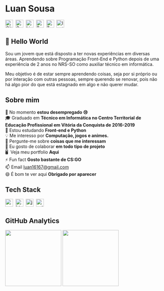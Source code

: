 # Luan Sousa
<a href="https://www.github.com/Luan3zK" target="_blank"><img src="https://img.shields.io/badge/GitHub-100000?style=flat&logo=github&logoColor=white" alt="GitHub Badge" height="25"></a>&nbsp;
<a href="mailto:luan16167@gmail.com" target="_blank"><img src="https://img.shields.io/badge/Gmail-D14836?style=flat&logo=gmail&logoColor=white" alt="Gmail Badge" height="25"></a>&nbsp;
<a href="https://www.linkedin.com/in/Sousinha" target="_blank"><img src="https://img.shields.io/badge/LinkedIn-0077B5?style=flat&logo=linkedin&logoColor=white" alt="LinkedIn Badge" height="25"></a>&nbsp;
<a href="https://www.twitch.tv/luan3zk" target="_blank"><img src="https://img.shields.io/badge/Twitch-9146FF?style=flat&logo=twitch&logoColor=white" alt="Twitch Badge" height="25"></a>&nbsp;
<a href="https://twitter.com/luan3zk" target="_blank"><img src="https://img.shields.io/badge/Twitter-1DA1F2?style=flat&logo=twitter&logoColor=white" alt="Twitter Badge" height="25"></a>&nbsp;
<a href="https://www.instagram.com/luan3zk" target="_blank"><img src="https://img.shields.io/badge/Instagram-E4405F?style=flat&logo=instagram&logoColor=white" alt="Instagram Badge" height="25"></a>&nbsp;

## 👋 Hello World
Sou um jovem que está disposto a ter novas experiências em diversas áreas. Aprendendo sobre Programação Front-End e Python depois de uma experiência de 2 anos no NRS-SO como auxiliar técnico em informática.

Meu objetivo é de estar sempre aprendendo coisas, seja por si próprio ou por interação com 
outras pessoas, sempre querendo se renovar, pois não há algo pior do que está estagnado em algo e não querer mudar.

## Sobre mim
🔭&nbsp;No momento **estou desempregado 😢**
<br/>🎓&nbsp;Graduado em **Técnico em Informática no Centro Territorial de Educação Profissional em Vitória da Conquista de 2016-2019**
<br/>🌱&nbsp;Estou estudando **Front-end e Python**
<br/>💡&nbsp;Me interesso por **Computação, jogos e animes.**
<br/>💬&nbsp;Pergunte-me sobre **coisas que me interessam**
<br/>🤝&nbsp;Eu gosto de colaborar **em todo tipo de projeto**
<br/>🖥&nbsp; Veja meu portfolio **Aqui**
<br/>⚡&nbsp;Fun fact **Gosto bastante de CS:GO**
<br/>📫&nbsp;Email [luan16167@gmail.com](mailto:luan16167@gmail.com)
<br/>😄&nbsp;É bom te ver aqui **Obrigado por aparecer**

## Tech Stack
<img src="https://img.shields.io/badge/Css3-05122A?style=flat&logo=css3" alt="css3 Badge" height="25">&nbsp;
<img src="https://img.shields.io/badge/Html5-05122A?style=flat&logo=html5" alt="html5 Badge" height="25">&nbsp;
<img src="https://img.shields.io/badge/Javascript-05122A?style=flat&logo=javascript" alt="javascript Badge" height="25">&nbsp;
<img src="https://img.shields.io/badge/Python-05122A?style=flat&logo=python" alt="python Badge" height="25">&nbsp;

## GitHub Analytics
<div>
<img height="180em" src="https://github-readme-stats.vercel.app/api?username=Luan3zK&theme=dracula&show_icons=true&count_private=true">
<img height="180em" src="https://github-readme-stats.vercel.app/api/top-langs/?username=Luan3zK&theme=dracula&layout=compact&langs_count=5">
</div>

